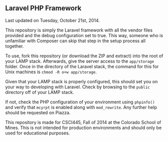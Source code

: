 ## Laravel PHP Framework 

Last updated on Tuesday, October 21st, 2014.

This repository is simply the Laravel framework with all the vendor files provided and the debug configuration set to true. This way, someone who is unfamiliar with Composer can skip that step in the setup process all together.

To use, fork this repository (or download the ZIP and extract) into the root of your LAMP stack. Afterwards, give the server access to the `app/storage` folder. Once in the directory of the Laravel stack, the command for this for Unix machines is `chmod -R o+w app/storage`.

Given that your LAMP stack is properly configured, this should set you on your way to developing with Laravel. Check by  browsing to the `public` directory off of your LAMP stack.

If not, check the PHP configuration of your environment using `phpinfo()` and verify that `mcyrpt` is enabled along with `mod_rewrite`. Any further help should be requested on Piazza.

This repository is made for CSCI445, Fall of 2014 at the Colorado School of Mines. This is not intended for production environments and should only be used for educational purposes.
